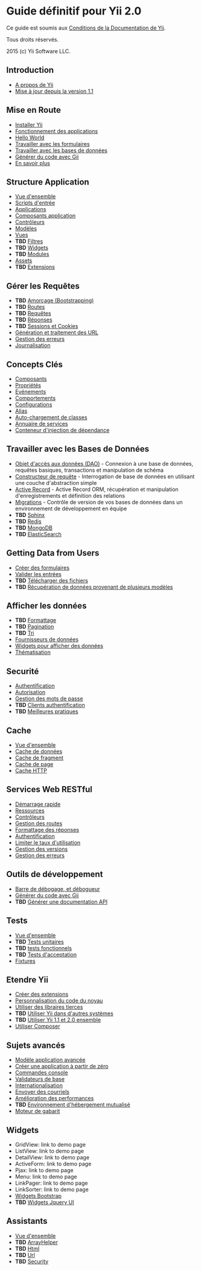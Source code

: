 Guide définitif pour Yii 2.0
============================

Ce guide est soumis aux [Conditions de la Documentation de Yii](http://www.yiiframework.com/doc/terms/).

Tous droits réservés.

2015 (c) Yii Software LLC.


Introduction
------------

* [A propos de Yii](intro-yii.md)
* [Mise à jour depuis la version 1.1](intro-upgrade-from-v1.md)


Mise en Route
-------------

* [Installer Yii](start-installation.md)
* [Fonctionnement des applications](start-workflow.md)
* [Hello World](start-hello.md)
* [Travailler avec les formulaires](start-forms.md)
* [Travailler avec les bases de données](start-databases.md)
* [Générer du code avec Gii](start-gii.md)
* [En savoir plus](start-looking-ahead.md)


Structure Application
---------------------

* [Vue d'ensemble](structure-overview.md)
* [Scripts d'entrée](structure-entry-scripts.md)
* [Applications](structure-applications.md)
* [Composants application](structure-application-components.md)
* [Contrôleurs](structure-controllers.md)
* [Modèles](structure-models.md)
* [Vues](structure-views.md)
* **TBD** [Filtres](structure-filters.md)
* **TBD** [Widgets](structure-widgets.md)
* **TBD** [Modules](structure-modules.md)
* [Assets](structure-assets.md)
* **TBD** [Extensions](structure-extensions.md)


Gérer les Requêtes
------------------

* **TBD** [Amorçage (Bootstrapping)](runtime-bootstrapping.md)
* **TBD** [Routes](runtime-routing.md)
* **TBD** [Requêtes](runtime-requests.md)
* **TBD** [Réponses](runtime-responses.md)
* **TBD** [Sessions et Cookies](runtime-sessions-cookies.md)
* [Génération et traitement des URL](runtime-url-handling.md)
* [Gestion des erreurs](runtime-handling-errors.md)
* [Journalisation](runtime-logging.md)


Concepts Clés
-------------

* [Composants](concept-components.md)
* [Propriétés](concept-properties.md)
* [Evénements](concept-events.md)
* [Comportements](concept-behaviors.md)
* [Configurations](concept-configurations.md)
* [Alias](concept-aliases.md)
* [Auto-chargement de classes](concept-autoloading.md)
* [Annuaire de services](concept-service-locator.md)
* [Conteneur d'injection de dépendance](concept-di-container.md)


Travailler avec les Bases de Données
------------------------------------

* [Objet d'accès aux données (DAO)](db-dao.md) - Connexion à une base de données, requêtes basiques, transactions et manipulation de schéma
* [Constructeur de requête](db-query-builder.md) - Interrogation de base de données en utilisant une couche d'abstraction simple
* [Active Record](db-active-record.md) - Active Record ORM, récupération et manipulation d'enregistrements et définition des relations
* [Migrations](db-migrations.md) - Contrôle de version de vos bases de données dans un environnement de développement en équipe
* **TBD** [Sphinx](db-sphinx.md)
* **TBD** [Redis](db-redis.md)
* **TBD** [MongoDB](db-mongodb.md)
* **TBD** [ElasticSearch](db-elastic-search.md)


Getting Data from Users
-----------------------

* [Créer des formulaires](input-forms.md)
* [Valider les entrées](input-validation.md)
* **TBD** [Télécharger des fichiers](input-file-upload.md)
* **TBD** [Récupération de données provenant de plusieurs modèles](input-multiple-models.md)


Afficher les données
--------------------

* **TBD** [Formattage](output-formatting.md)
* **TBD** [Pagination](output-pagination.md)
* **TBD** [Tri](output-sorting.md)
* [Fournisseurs de données](output-data-providers.md)
* [Widgets pour afficher des données](output-data-widgets.md)
* [Thématisation](output-theming.md)


Securité
--------

* [Authentification](security-authentication.md)
* [Autorisation](security-authorization.md)
* [Gestion des mots de passe](security-passwords.md)
* **TBD** [Clients authentification](security-auth-clients.md)
* **TBD** [Meilleures pratiques](security-best-practices.md)


Cache
-----

* [Vue d'ensemble](caching-overview.md)
* [Cache de données](caching-data.md)
* [Cache de fragment](caching-fragment.md)
* [Cache de page](caching-page.md)
* [Cache HTTP](caching-http.md)


Services Web RESTful
--------------------

* [Démarrage rapide](rest-quick-start.md)
* [Ressources](rest-resources.md)
* [Contrôleurs](rest-controllers.md)
* [Gestion des routes](rest-routing.md)
* [Formattage des réponses](rest-response-formatting.md)
* [Authentification](rest-authentication.md)
* [Limiter le taux d'utilisation](rest-rate-limiting.md)
* [Gestion des versions](rest-versioning.md)
* [Gestion des erreurs](rest-error-handling.md)


Outils de développement
-----------------------

* [Barre de débogage, et débogueur](tool-debugger.md)
* [Générer du code avec Gii](tool-gii.md)
* **TBD** [Générer une documentation API](tool-api-doc.md)


Tests
-----

* [Vue d'ensemble](test-overview.md)
* **TBD** [Tests unitaires](test-unit.md)
* **TBD** [tests fonctionnels](test-functional.md)
* **TBD** [Tests d'acceptation](test-acceptance.md)
* [Fixtures](test-fixtures.md)


Etendre Yii
-----------

* [Créer des extensions](extend-creating-extensions.md)
* [Personnalisation du code du noyau](extend-customizing-core.md)
* [Utiliser des libraires tierces](extend-using-libs.md)
* **TBD** [Utiliser Yii dans d'autres systèmes](extend-embedding-in-others.md)
* **TBD** [Utiliser Yii 1.1 et 2.0 ensemble](extend-using-v1-v2.md)
* [Utiliser Composer](extend-using-composer.md)


Sujets avancés
--------------

* [Modèle application avancée](tutorial-advanced-app.md)
* [Créer une application à partir de zéro](tutorial-start-from-scratch.md)
* [Commandes console](tutorial-console.md)
* [Validateurs de base](tutorial-core-validators.md)
* [Internationalisation](tutorial-i18n.md)
* [Envoyer des courriels](tutorial-mailing.md)
* [Amélioration des performances](tutorial-performance-tuning.md)
* **TBD** [Environnement d'hébergement mutualisé](tutorial-shared-hosting.md)
* [Moteur de gabarit](tutorial-template-engines.md)


Widgets
-------

* GridView: link to demo page
* ListView: link to demo page
* DetailView: link to demo page
* ActiveForm: link to demo page
* Pjax: link to demo page
* Menu: link to demo page
* LinkPager: link to demo page
* LinkSorter: link to demo page
* [Widgets Bootstrap](bootstrap-widgets.md)
* **TBD** [Widgets Jquery UI](jui-widgets.md)


Assistants
----------

* [Vue d'ensemble](helper-overview.md)
* **TBD** [ArrayHelper](helper-array.md)
* **TBD** [Html](helper-html.md)
* **TBD** [Url](helper-url.md)
* **TBD** [Security](helper-security.md)

